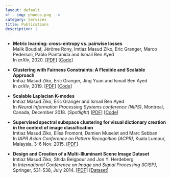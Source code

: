 ```yaml
---
layout: default
<!-- img: phones.png -->
category: Services
title: Publications
description: |
---
```


- **Metric learning: cross-entropy vs. pairwise losses**  
Malik Boudiaf, Jérôme Rony, Imtiaz Masud Ziko, Eric Granger, Marco Pedersoli, Pablo Piantanida and Ismail Ben Ayed  
In *arXiv*, 2020. [[PDF](https://arxiv.org/pdf/2003.08983.pdf)] [[Code](https://github.com/jeromerony/dml_cross_entropy)] 

- **Clustering with Fairness Constraints: A Flexible and Scalable Approach**  
Imtiaz Masud Ziko, Eric Granger, Jing Yuan and Ismail Ben Ayed  
In *arXiv*, 2019. [[PDF](https://arxiv.org/pdf/1906.08207.pdf)] [[Code](https://github.com/imtiazziko/Clustering-with-fairness-constraints)] 

- **Scalable Laplacian K-modes**  
Imtiaz Masud Ziko, Eric Granger and Ismail Ben Ayed  
In *Neural Information Processing Systems conference (NIPS)*, Montreal, Canada, December 2018. (*Spotlight*) [[PDF](https://arxiv.org/abs/1810.13044)] [[Code](https://github.com/imtiazziko/SLK)] 
<!--[[PDF](http://www.google.com/fonts)] [[Code](https://github.com/imtiazziko/SLK)]-->

- **Supervised spectral subspace clustering for visual dictionary creation in the context of image classification**  
Imtiaz Masud Ziko, Elisa Fromont, Damien Muselet and Marc Sebban  
In *IAPR Asian Conference on Pattern Recognition (ACPR)*, Kuala Lumpur, Malaysia, 3-6 Nov. 2015. [[PDF](https://ieeexplore.ieee.org/document/7486525/)]

- **Design and Creation of a Multi-Illuminant Scene Image Dataset**  
Imtiaz Masud Ziko, Shida Beigpour and Jon Y. Herdeberg  
In *International Conference on Image and Signal Processing (ICISP)*, Springer, 531-538, July 2014. [[PDF](https://link.springer.com/chapter/10.1007/978-3-319-07998-1_61)] [[Dataset](http://www.ansatt.hig.no/mariusp/CID_MI_Dataset_ICISP_2014.zip)]
